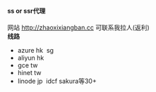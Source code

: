 #### ss or ssr代理

网站 http://zhaoxixiangban.cc
可联系我拉人(返利)<br>
**线路**
- azure hk  sg
- aliyun hk
- gce tw
- hinet tw
- linode jp  idcf sakura等30+
